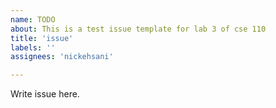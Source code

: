```yaml
---
name: TODO
about: This is a test issue template for lab 3 of cse 110
title: 'issue'
labels: ''
assignees: 'nickehsani'

---
```


Write issue here. 
